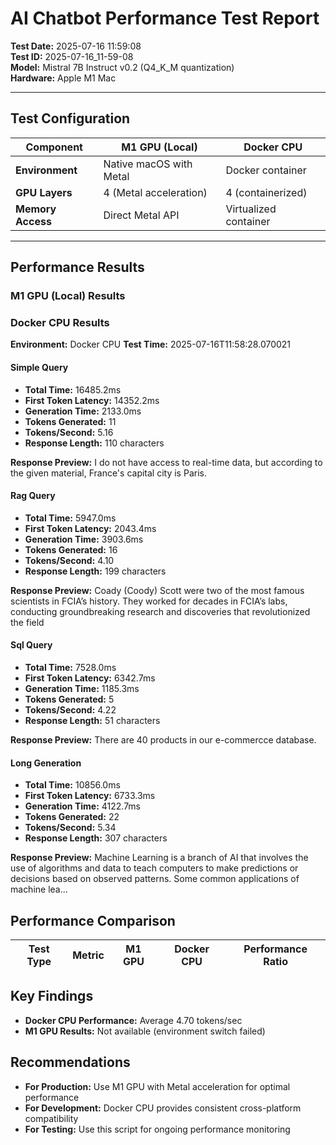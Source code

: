 # AI Chatbot Performance Test Report

**Test Date:** 2025-07-16 11:59:08  
**Test ID:** 2025-07-16_11-59-08  
**Model:** Mistral 7B Instruct v0.2 (Q4_K_M quantization)  
**Hardware:** Apple M1 Mac  

---

## Test Configuration

| **Component** | **M1 GPU (Local)** | **Docker CPU** |
|---------------|-------------------|----------------|
| **Environment** | Native macOS with Metal | Docker container |
| **GPU Layers** | 4 (Metal acceleration) | 4 (containerized) |
| **Memory Access** | Direct Metal API | Virtualized container |

---

## Performance Results

### M1 GPU (Local) Results


### Docker CPU Results

**Environment:** Docker CPU
**Test Time:** 2025-07-16T11:58:28.070021

#### Simple Query

- **Total Time:** 16485.2ms
- **First Token Latency:** 14352.2ms
- **Generation Time:** 2133.0ms
- **Tokens Generated:** 11
- **Tokens/Second:** 5.16
- **Response Length:** 110 characters

**Response Preview:**  I do not have access to real-time data, but according to the given material, France's capital city is Paris.


#### Rag Query

- **Total Time:** 5947.0ms
- **First Token Latency:** 2043.4ms
- **Generation Time:** 3903.6ms
- **Tokens Generated:** 16
- **Tokens/Second:** 4.10
- **Response Length:** 199 characters

**Response Preview:**  Coady (Coody) Scott were two of the most famous scientists in FCIA’s history. They worked for decades in FCIA’s labs, conducting groundbreaking research and discoveries that revolutionized the field

#### Sql Query

- **Total Time:** 7528.0ms
- **First Token Latency:** 6342.7ms
- **Generation Time:** 1185.3ms
- **Tokens Generated:** 5
- **Tokens/Second:** 4.22
- **Response Length:** 51 characters

**Response Preview:**  There are 40 products in our e-commercce database.

#### Long Generation

- **Total Time:** 10856.0ms
- **First Token Latency:** 6733.3ms
- **Generation Time:** 4122.7ms
- **Tokens Generated:** 22
- **Tokens/Second:** 5.34
- **Response Length:** 307 characters

**Response Preview:**  Machine Learning is a branch of AI that involves the use of algorithms and data to teach computers to make predictions or decisions based on observed patterns. Some common applications of machine lea...

## Performance Comparison

| **Test Type** | **Metric** | **M1 GPU** | **Docker CPU** | **Performance Ratio** |
|---------------|------------|------------|----------------|---------------------|
## Key Findings

- **Docker CPU Performance:** Average 4.70 tokens/sec
- **M1 GPU Results:** Not available (environment switch failed)

## Recommendations

- **For Production:** Use M1 GPU with Metal acceleration for optimal performance
- **For Development:** Docker CPU provides consistent cross-platform compatibility
- **For Testing:** Use this script for ongoing performance monitoring
